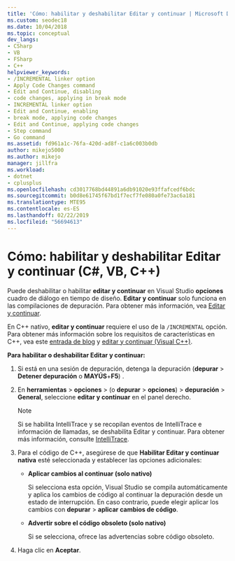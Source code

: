 ```yaml
---
title: 'Cómo: habilitar y deshabilitar Editar y continuar | Microsoft Docs'
ms.custom: seodec18
ms.date: 10/04/2018
ms.topic: conceptual
dev_langs:
- CSharp
- VB
- FSharp
- C++
helpviewer_keywords:
- /INCREMENTAL linker option
- Apply Code Changes command
- Edit and Continue, disabling
- code changes, applying in break mode
- INCREMENTAL linker option
- Edit and Continue, enabling
- break mode, applying code changes
- Edit and Continue, applying code changes
- Step command
- Go command
ms.assetid: fd961a1c-76fa-420d-ad8f-c1a6c003b0db
author: mikejo5000
ms.author: mikejo
manager: jillfra
ms.workload:
- dotnet
- cplusplus
ms.openlocfilehash: cd3017768bd44891a6db91020e93ffafcedf6bdc
ms.sourcegitcommit: b0d8e61745f67bd1f7ecf7fe080a0fe73ac6a181
ms.translationtype: MTE95
ms.contentlocale: es-ES
ms.lasthandoff: 02/22/2019
ms.locfileid: "56694613"
---
```

# <a name="how-to-enable-and-disable-edit-and-continue-c-vb-c"></a>Cómo: habilitar y deshabilitar Editar y continuar (C#, VB, C++)

Puede deshabilitar o habilitar **editar y continuar** en Visual Studio **opciones** cuadro de diálogo en tiempo de diseño. **Editar y continuar** solo funciona en las compilaciones de depuración. Para obtener más información, vea [Editar y continuar](../debugger/edit-and-continue.md).

En C++ nativo, **editar y continuar** requiere el uso de la `/INCREMENTAL` opción. Para obtener más información sobre los requisitos de características en C++, vea este [entrada de blog](https://blogs.msdn.microsoft.com/vcblog/2016/07/01/c-edit-and-continue-in-visual-studio-2015-update-3/) y [editar y continuar (Visual C++)](../debugger/edit-and-continue-visual-cpp.md).

**Para habilitar o deshabilitar Editar y continuar:**

1.  Si está en una sesión de depuración, detenga la depuración (**depurar** > **Detener depuración** o **MAYÚS**+**F5**) .

1.  En **herramientas** > **opciones** > (o **depurar** > **opciones**) > **depuración**  >  **General**, seleccione **editar y continuar** en el panel derecho.

    > [!NOTE]
    >  Si se habilita IntelliTrace y se recopilan eventos de IntelliTrace e información de llamadas, se deshabilita Editar y continuar. Para obtener más información, consulte [IntelliTrace](../debugger/intellitrace.md).

1.  Para el código de C++, asegúrese de que **Habilitar Editar y continuar nativa** esté seleccionada y establecer las opciones adicionales:
    - **Aplicar cambios al continuar (solo nativo)**

      Si selecciona esta opción, Visual Studio se compila automáticamente y aplica los cambios de código al continuar la depuración desde un estado de interrupción. En caso contrario, puede elegir aplicar los cambios con **depurar** > **aplicar cambios de código**.

    - **Advertir sobre el código obsoleto (solo nativo)**

      Si se selecciona, ofrece las advertencias sobre código obsoleto.

1.  Haga clic en **Aceptar**.
